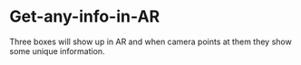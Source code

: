 # Get-any-info-in-AR
 Three boxes will show up in AR and when camera points at them they show some unique information.
